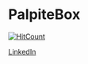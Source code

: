 # PalpiteBox

[![HitCount](https://hits.dwyl.com/juniorvilasboas/palpite_box.svg)](https://hits.dwyl.com/juniorvilasboas/palpite_box)

[LinkedIn](https://www.linkedin.com/in/moacyrsantana)